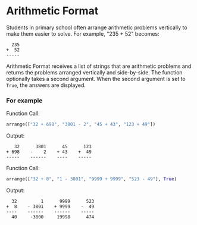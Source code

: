 # Arithmetic Format

Students in primary school often arrange arithmetic problems vertically to make them easier to solve. For example, "235 + 52" becomes:
```
  235
+  52
-----
```

Arithmetic Format receives a list of strings that are arithmetic problems and returns the problems arranged vertically and side-by-side. The function optionally takes a second argument. When the second argument is set to `True`, the answers are displayed.

### For example

Function Call:
```py
arrange(["32 + 698", "3801 - 2", "45 + 43", "123 + 49"])
```

Output:
```
   32      3801      45      123
+ 698    -    2    + 43    +  49
-----    ------    ----    -----
```

Function Call:
```py
arrange(["32 + 8", "1 - 3801", "9999 + 9999", "523 - 49"], True)
```

Output:
```
  32         1      9999      523
+  8    - 3801    + 9999    -  49
----    ------    ------    -----
  40     -3800     19998      474
```
